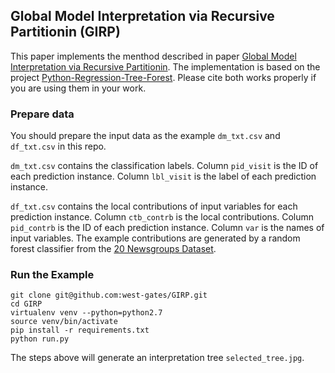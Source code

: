 ## Global Model Interpretation via Recursive Partitionin (GIRP)
This paper implements the menthod described in paper [Global Model Interpretation via Recursive Partitionin](https://arxiv.org/abs/1802.04253). The implementation is based on the project [Python-Regression-Tree-Forest](https://github.com/chandarb/Python-Regression-Tree-Forest). Please cite both works properly if you are using them in your work.

### Prepare data
You should prepare the input data as the example `dm_txt.csv` and `df_txt.csv` in this repo. 

`dm_txt.csv` contains the classification labels. Column `pid_visit` is the ID of each prediction instance. Column `lbl_visit` is the label of each prediction instance.

`df_txt.csv` contains the local contributions of input variables for each prediction instance. Column `ctb_contrb` is the local contributions. Column `pid_contrb` is the ID of each prediction instance. Column `var` is the names of input variables. The example contributions are generated by a random forest classifier from the [20 Newsgroups Dataset](http://qwone.com/~jason/20Newsgroups/).

### Run the Example
```
git clone git@github.com:west-gates/GIRP.git
cd GIRP
virtualenv venv --python=python2.7
source venv/bin/activate
pip install -r requirements.txt
python run.py
```
The steps above will generate an interpretation tree `selected_tree.jpg`.
